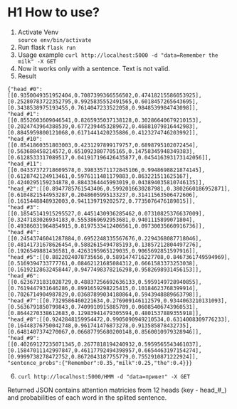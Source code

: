 # H1 How to use?

1. Activate Venv  
```source env/bin/activate```
2. Run flask 
```flask run```
3. Usage example 
```curl http://localhost:5000 -d "data=Remember the milk" -X GET```
4. Now it works only with a sentence. Text is not valid.
5. Result 
``` {"sentence":
{"head_#0":[[0.9350049351952404,0.7087399366556502,0.47418215586053925],[0.25280783722352795,0.9925835552491565,0.6018457265643695],[0.3438538975193455,0.7614047233522058,0.9848539984743098]],
"head_#1":[[0.8552603609046541,0.8265935037138128,0.30286640679210153],[0.2024743964388539,0.6772394453289672,0.46881079816442983],[0.8845959800121068,0.6171441420235886,0.4123274746203992]],
"head_#10":[[0.8541860351803003,0.4231297899179757,0.6898795102072454],[0.563688458214572,0.6510923807705165,0.14758345948349383],[0.6128533317089517,0.041917196426435877,0.045416393173142056]],
"head_#11":[[0.04337372718609578,0.39833571172845106,0.9948698821874145],[0.6128742124913461,0.5976111481179883,0.863221511625167],[0.4240295159234878,0.8843364445993019,0.043894035810746135]],
"head_#2":[[0.8947785761543406,0.5992016630287981,0.3802660186952871],[0.6104821544953287,0.2048605995133237,0.31411563506472606],[0.1615448848932003,0.941139719202572,0.7735076476189815]],
"head_#3":[[0.18545141915295527,0.4451430936285462,0.07310825376637009],[0.3247183026934183,0.5553869692953681,0.9401115899071804],[0.49386031964854915,0.8197533412406561,0.09730035660916736]],
"head_#4":[[0.24543746041287884,0.6952248335567676,0.2294368087718046],[0.48141731678626454,0.5882615494785193,0.13857212804497276],[0.1926549881436581,0.4263195965129035,0.9065692851597916]],
"head_#5":[[0.8822024078735656,0.5891474716227708,0.8467361749594969],[0.5169394733777761,0.08462121685084312,0.6661583373253038],[0.16192128632458447,0.9477498378216298,0.9582698931456153]],
"head_#6":[[0.6236731831028729,0.48837256692636133,0.5959149728940855],[0.7619447931646286,0.8991659298225415,0.10184623768399914],[0.7026714904987829,0.03687899034180864,0.5943948889663798]],
"head_#7":[[0.7329586460221634,0.276909146112579,0.9344063210131093],[0.5636791850799843,0.7409910915885789,0.06085406743960531],[0.8644270338612683,0.12983941479305594,0.4801537889355918]],
"head_#8":[[0.9242848159954472,0.9905090949210534,0.6314008309776233],[0.16448376750042748,0.961741476873278,0.913585878432735],[0.6481407374270067,0.06687795680200148,0.8560010979328946]],
"head_#9":[[0.40269127235071345,0.2677818194240932,0.5959565543461037],[0.15847011142997847,0.46117792494398957,0.6654463197154274],[0.9999738278472752,0.8672043187755779,0.7552910871222924]],
"sentence_probs":{"Remember":0.35,"milk":0.25,"the":0.4}}}
```
6. ```curl http://localhost:5000/HMM -d "data=привет" -X GET```


Returned JSON contains attention matricies from 12 heads (key - head_#_) and probabilities of each word in the splited sentence. 

